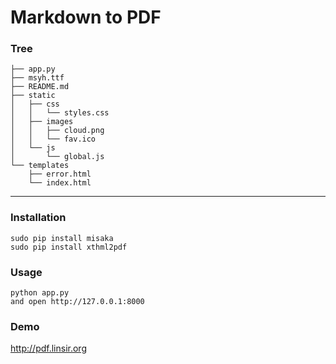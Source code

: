 # Markdown to PDF
### Tree
    ├── app.py
    ├── msyh.ttf
    ├── README.md
    ├── static
    │   ├── css
    │   │   └── styles.css
    │   ├── images
    │   │   ├── cloud.png
    │   │   └── fav.ico
    │   └── js
    │       └── global.js
    └── templates
        ├── error.html
        └── index.html
----
### Installation
    sudo pip install misaka
    sudo pip install xthml2pdf

### Usage
    python app.py
    and open http://127.0.0.1:8000

### Demo
<http://pdf.linsir.org>